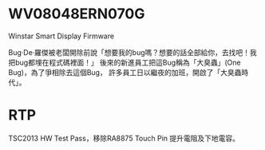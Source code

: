 # WV08048ERN070G
Winstar Smart Display Firmware

Bug‧De‧羅傑被老闆開除前說「想要我的bug嗎？想要的話全部給你，去找吧！我把bug都埋在程式碼裡面！」
後來的新進員工把這Bug稱為「大臭蟲」(One Bug)，為了爭相除去這個Bug，
許多員工日以繼夜的加班，開啟了「大臭蟲時代」。


# RTP 
TSC2013 HW Test Pass，移除RA8875 Touch Pin 提升電阻及下地電容。
